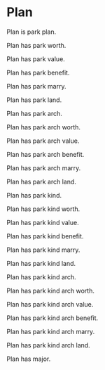 # Plan

Plan is park plan.

Plan has park worth.

Plan has park value.

Plan has park benefit.

Plan has park marry.

Plan has park land.

Plan has park arch.

Plan has park arch worth.

Plan has park arch value.

Plan has park arch benefit.

Plan has park arch marry.

Plan has park arch land.

Plan has park kind.

Plan has park kind worth.

Plan has park kind value.

Plan has park kind benefit.

Plan has park kind marry.

Plan has park kind land.

Plan has park kind arch.

Plan has park kind arch worth.

Plan has park kind arch value.

Plan has park kind arch benefit.

Plan has park kind arch marry.

Plan has park kind arch land.

Plan has major.
